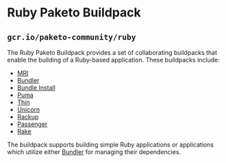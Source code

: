# Ruby Paketo Buildpack

## `gcr.io/paketo-community/ruby`

The Ruby Paketo Buildpack provides a set of collaborating buildpacks that
enable the building of a Ruby-based application. These buildpacks include:
- [MRI](https://github.com/paketo-community/mri)
- [Bundler](https://github.com/paketo-community/bundler)
- [Bundle Install](https://github.com/paketo-community/bundle-install)
- [Puma](https://github.com/paketo-community/puma/)
- [Thin](https://github.com/paketo-community/thin/)
- [Unicorn](https://github.com/paketo-community/unicorn/)
- [Rackup](https://github.com/paketo-community/rackup/)
- [Passenger](https://github.com/paketo-community/passenger/)
- [Rake](https://github.com/paketo-community/rake)

The buildpack supports building simple Ruby applications or applications which
utilize either [Bundler](https://bundler.io/) for managing their dependencies.
